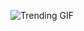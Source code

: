 
<!-- GIF_SECTION -->
![Trending GIF](https://media4.giphy.com/media/v1.Y2lkPThiYjIxNzcyZHAxdHFwcnFoMmdyOHk4bWZ3Nnh5bDRxNDYzZGllaHBrY2wzbmRiciZlcD12MV9naWZzX3NlYXJjaCZjdD1n/Ah9o4OswzOuFSRUN57/giphy.gif)
<!-- END_GIF_SECTION -->
